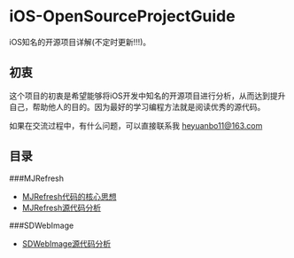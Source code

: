 # iOS-OpenSourceProjectGuide 
iOS知名的开源项目详解(不定时更新!!!)。 

初衷
--         
这个项目的初衷是希望能够将iOS开发中知名的开源项目进行分析，从而达到提升自己，帮助他人的目的。因为最好的学习编程方法就是阅读优秀的源代码。  
  
如果在交流过程中，有什么问题，可以直接联系我 heyuanbo11@163.com


目录	
-- 	
###MJRefresh

- [MJRefresh代码的核心思想](https://github.com/Hunter-HYB/iOS-OpenSourceProjectGuide/blob/master/MJRefresh%E4%BB%A3%E7%A0%81%E7%9A%84%E6%A0%B8%E5%BF%83%E6%80%9D%E6%83%B3.md)
- [MJRefresh源代码分析](https://github.com/Hunter-HYB/iOS-OpenSourceProjectGuide/blob/master/MJRefresh%E5%88%86%E6%9E%90.md)

###SDWebImage
- [SDWebImage源代码分析](https://github.com/Hunter-HYB/iOS-OpenSourceProjectGuide/blob/master/SDWebImage%E5%88%86%E6%9E%90.md)
